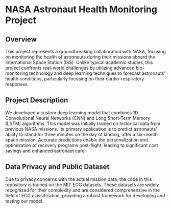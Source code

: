 # NASA Astronaut Health Monitoring Project

## Overview
This project represents a groundbreaking collaboration with NASA, focusing on monitoring the health of astronauts during their missions aboard the International Space Station (ISS). Unlike typical academic studies, this project confronts real-world challenges by utilizing advanced bio-monitoring technology and deep learning techniques to forecast astronauts' health conditions, particularly focusing on their cardio-respiratory responses.

## Project Description
We developed a custom deep learning model that combines 1D Convolutional Neural Networks (CNN) and Long Short-Term Memory (LSTM) algorithms. This model was initially trained on historical data from previous NASA missions. Its primary application is to predict astronauts' ability to stand for three minutes on the day of landing, after a six-month space mission. Accurate predictions enable the personalization and optimization of recovery programs post-flight, leading to significant cost savings and enhanced astronaut care.

## Data Privacy and Public Dataset
Due to privacy concerns with the actual mission data, the code in this repository is trained on the MIT ECG datasets. These datasets are widely recognized for their complexity and are considered comprehensive in the field of ECG classification, providing a robust framework for developing and testing our model.
